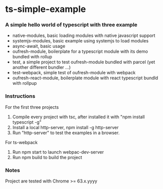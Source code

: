 # ts-simple-example
### A simple hello world of typescript with three example
  - native-modules, basic loading modules with native javascript support
  - systemjs-modules, basic example using systemjs to load modules
  - async-await, basic usage
  - oufresh-module, boilerplate for a typescript module with its demo bundled with rollup
  - test, a simple project to test oufresh-module bundled with parcel (yet another different bundler ...)
  - test-webpack, simple test of oufresh-module with webpack
  - oufresh-react-module, boilerplate module with react typescript bundld with rollpup 

### Instructions

For the first three projects

  1. Compile every project with tsc, after installed it with "npm install typescript -g"
  2. Install a local http-server, npm install -g http-server
  3. Run "http-server" to test the examples in a browser.

For ts-webpack
  1. Run npm start to launch webpac-dev-server
  2. Run npm build to build the project

### Notes

Project are tested with Chrome >= 63.x.yyyy

